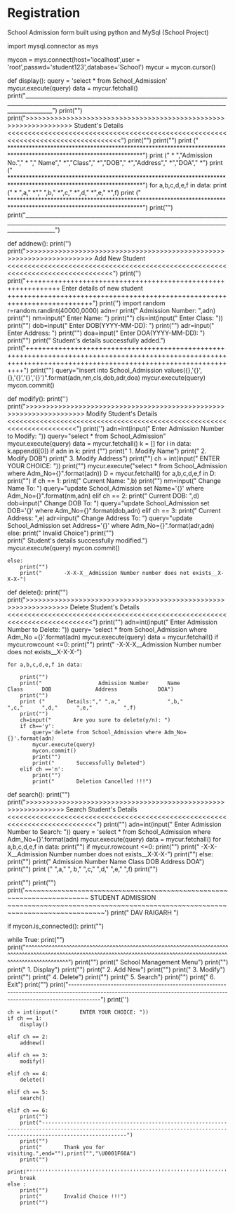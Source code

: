 # Registration
School Admission form built using python and MySql (School Project)



import mysql.connector as mys

mycon = mys.connect(host='localhost',user = 'root',passwd='student123',database='School')
mycur = mycon.cursor()


def display():
    query = 'select * from School_Admission'
    mycur.execute(query)
    data = mycur.fetchall()
    print("______________________________________________________________________________________________________________________________________________________________________")
    print("")
    print(">>>>>>>>>>>>>>>>>>>>>>>>>>>>>>>>>>>>>>>>>>>>>>>>>>>>>>>>>>>>>>>>> Student's Details <<<<<<<<<<<<<<<<<<<<<<<<<<<<<<<<<<<<<<<<<<<<<<<<<<<<<<<<<<<<<<<<<<<<<<<<<<<<<<<<<<")
    print("")
    print("")
    print ("                *******************************************************************************************************************")
    print ("                * ","Admission No."," * "," Name","               *","Class","     *","DOB","             *","Address","            *","DOA","            *")
    print ("                *******************************************************************************************************************")
    for a,b,c,d,e,f in data:
        print ("                *  ",a,"        *"," ",b,"        *",c,"        *",d,"     *",e,"        *",f)
    print ("                *******************************************************************************************************************")
    print("")
    print("_______________________________________________________________________________________________________________________________________________________________________")



def addnew():
    print('')
    print(">>>>>>>>>>>>>>>>>>>>>>>>>>>>>>>>>>>>>>>>>>>>>>>>>>>>>>>>>>>>>>>>>>>>>> Add New Student <<<<<<<<<<<<<<<<<<<<<<<<<<<<<<<<<<<<<<<<<<<<<<<<<<<<<<<<<<<<<<<<<<<<<<<<<<<<<<<<")
    print('')
    print("++++++++++++++++++++++++++++++++++++++++++++++++++++++++++++++ Enter details of new student +++++++++++++++++++++++++++++++++++++++++++++++++++++++++++++++++++++++++++")
    print('')
    import random
    r=random.randint(40000,0000)
    adn=r
    print("       Admission Number: ",adn)
    print("")
    nm=input("       Enter Name: ")
    print("")
    cls=int(input("       Enter Class: "))
    print("")
    dob=input("       Enter DOB(YYYY-MM-DD): ")
    print("")
    adr=input("       Enter Address: ")
    print("")
    doa=input("       Enter DOA(YYYY-MM-DD): ")
    print("")
    print("       Student's details successfully added.")
    print("+++++++++++++++++++++++++++++++++++++++++++++++++++++++++++++++++++++++++++++++++++++++++++++++++++++++++++++++++++++++++++++++++++++++++++++++++++++++++++++++++")
    print("")
    query="insert into School_Admission values({},'{}',{},'{}','{}','{}')".format(adn,nm,cls,dob,adr,doa)
    mycur.execute(query)
    mycon.commit()
    



def modify():
    print('')
    print(">>>>>>>>>>>>>>>>>>>>>>>>>>>>>>>>>>>>>>>>>>>>>>>>>>>>>>>>>>>>>>>>>>>>  Modify Student's Details  <<<<<<<<<<<<<<<<<<<<<<<<<<<<<<<<<<<<<<<<<<<<<<<<<<<<<<<<<<<<<<<<<<<<<<<")
    print('')
    adn=int(input("       Enter Admission Number to Modify: "))
    query="select * from School_Admission"
    mycur.execute(query)
    data = mycur.fetchall()
    k = []
    for i in data:
        k.append(i[0])
    if adn in k:
        print ("")
        print("       1. Modify Name")
        print("       2. Modify DOB")
        print("       3. Modify Address")
        print("")
        ch = int(input("       ENTER YOUR CHOICE: "))
        print("")
        mycur.execute("select * from School_Admission where Adm_No={}".format(adn))
        D = mycur.fetchall()
        for a,b,c,d,e,f in D:
            print("")
        if ch == 1:
            print("       Current Name: ",b)
            print("")
            nm=input("       Change Name To: ")
            query="update School_Admission set Name='{}' where Adm_No={}".format(nm,adn)
        elif ch == 2:
            print("       Current DOB: ",d)
            dob=input("       Change DOB To: ")
            query="update School_Admission set DOB='{}' where Adm_No={}".format(dob,adn)
        elif ch == 3:
            print("       Current Address: ",e)
            adr=input("       Change Address To: ")
            query="update School_Admission set Address='{}' where Adm_No={}".format(adr,adn)
        else:
            print("       Invalid Choice")
        print("")    
        print("       Student's details successfully modified.")    
        mycur.execute(query)
        mycon.commit()
            
        
    else:
        print("")
        print("       -X-X-X__Admission Number number does not exists__X-X-X-")
     
    

def delete():
    print("")
    print(">>>>>>>>>>>>>>>>>>>>>>>>>>>>>>>>>>>>>>>>>>>>>>>>>>>>>>>>>>>>>>>>  Delete Student's Details  <<<<<<<<<<<<<<<<<<<<<<<<<<<<<<<<<<<<<<<<<<<<<<<<<<<<<<<<<<<<<<<<<<<<<<<<<<<")
    print("")
    adn=int(input("       Enter Admission Number to Delete: "))
    query= 'select * from School_Admission where Adm_No ={}'.format(adn)
    mycur.execute(query)
    data = mycur.fetchall()
    if mycur.rowcount <=0:
        print("")
        print("       -X-X-X__Admission Number number does not exists__X-X-X-")
    

    for a,b,c,d,e,f in data:
        
        print("")
        print("                  Admission Number      Name                  Class      DOB              Address             DOA")
        print("")
        print ("       Details:"," ",a,"               ",b,"          ",c,"      ",d,"      ",e,"          ",f)
        print("")
        ch=input("       Are you sure to delete(y/n): ")
        if ch=='y':
            query='delete from School_Admission where Adm_No={}'.format(adn)
            mycur.execute(query)
            mycon.commit()
            print("")
            print("       Successfully Deleted")
        elif ch =='n':
            print("")
            print("       Deletion Cancelled !!!")

           
   



def search():
    print("")
    print(">>>>>>>>>>>>>>>>>>>>>>>>>>>>>>>>>>>>>>>>>>>>>>>>>>>>>>>>>>>>>>>  Search Student's Details  <<<<<<<<<<<<<<<<<<<<<<<<<<<<<<<<<<<<<<<<<<<<<<<<<<<<<<<<<<<<<<<<<<<<<<<<<<<<")
    print("")
    adn=int(input("       Enter Admission Number to Search: "))
    query = 'select * from School_Admission where Adm_No={}'.format(adn)
    mycur.execute(query)
    data = mycur.fetchall()
    for a,b,c,d,e,f in data:
        print("")
    if mycur.rowcount <=0:
        print("")
        print("       -X-X-X__Admission Number number does not exists__X-X-X-")
        print("")
    else:
        print("")
        print("         Admission Number        Name               Class          DOB               Address               DOA")
        print("")
        print ("        ",a,"                 ", b,"      ",c,"           ",d,"      ",e,"              ",f)
        print("")
        
    
    
    
    
    


print("")
print("")
print('~~~~~~~~~~~~~~~~~~~~~~~~~~~~~~~~~~~~~~~~~~~~~~~~~~~~~~~~~~~~~~~~~~~~~~ STUDENT ADMISSION ~~~~~~~~~~~~~~~~~~~~~~~~~~~~~~~~~~~~~~~~~~~~~~~~~~~~~~~~~~~~~~~~~~~~~~~~~~~~~~')
print("                                                                          DAV RAIGARH                                                                              ")


if mycon.is_connected():
    print("")

while True:
    print("")
    print("^^^^^^^^^^^^^^^^^^^^^^^^^^^^^^^^^^^^^^^^^^^^^^^^^^^^^^^^^^^^^^^^^^^^^^^^^^^^^^^^^^^^^^^^^^^^^^^^^^^^^^^^^^^^^^^^^^^^^^^^^^^^^^^^^^^^^^^^^^^^^^^^^^^^^^^^^^^^^^^^^^^^^^^")
    print("")
    print("      School Management Menu")
    print("")
    print("       1. Display")
    print("")
    print("       2. Add New")
    print("")
    print("       3. Modify")
    print("")
    print("       4. Delete")
    print("")
    print("       5. Search")
    print("")
    print("       6. Exit")
    print("")
    print("-----------------------------------------------------------------------------------------------------------------------------------------------------------------------")
    print('')

    ch = int(input("       ENTER YOUR CHOICE: "))
    if ch == 1:
        display()
       
    elif ch == 2:
        addnew()
        
    elif ch == 3:
        modify()
       
    elif ch == 4:
        delete()
        
    elif ch == 5:
        search()
       
    elif ch == 6:
        print("")
        print("-----------------------------------------------------------------------------------------------------------------------------------------------------------------------")
        print("")
        print("       Thank you for visiting.",end=""),print("","\U0001F60A")
        print("")
        print("'''''''''''''''''''''''''''''''''''''''''''''''''''''''''''''''''''''''''''''''''''''''''''''''''''''''''''''''''''''''''''''''''''''''''''''''''''''''''''''''''''''''")
        break
    else :
        print("")
        print("       Invalid Choice !!!")
        print("")
        
      

    

